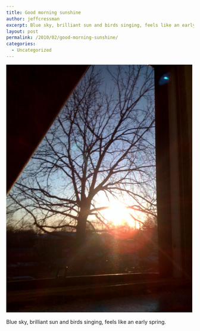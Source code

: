 ```yaml
---
title: Good morning sunshine
author: jeffcressman
excerpt: Blue sky, brilliant sun and birds singing, feels like an early spring.
layout: post
permalink: /2010/02/good-morning-sunshine/
categories:
  - Uncategorized
---
```

<div class='p_embed p_image_embed'>
  <a href="/wp-content/uploads/2010/02/photo.jpg"><img alt="Photo" height="667" src="/wp-content/uploads/2010/02/photo.jpg?w=225" width="500" /></a>
</div>

Blue sky, brilliant sun and birds singing, feels like an early spring.